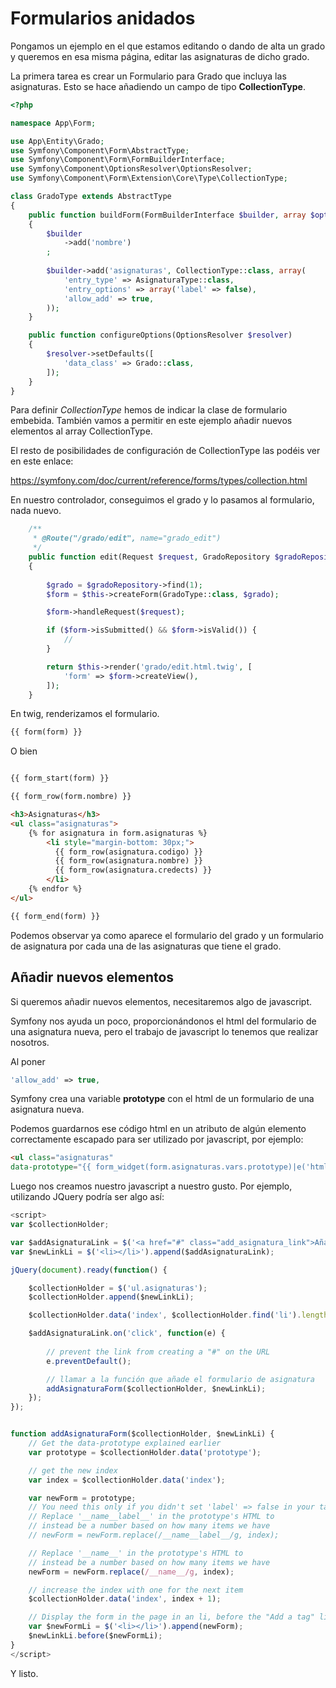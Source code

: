 Formularios anidados
====================

Pongamos un ejemplo en el que estamos editando o dando de alta un grado y queremos en esa misma página, editar las asignaturas de dicho grado.


La primera tarea es crear un Formulario para Grado que incluya las asignaturas. Esto se hace añadiendo un campo de tipo **CollectionType**.

```php
<?php

namespace App\Form;

use App\Entity\Grado;
use Symfony\Component\Form\AbstractType;
use Symfony\Component\Form\FormBuilderInterface;
use Symfony\Component\OptionsResolver\OptionsResolver;
use Symfony\Component\Form\Extension\Core\Type\CollectionType;

class GradoType extends AbstractType
{
    public function buildForm(FormBuilderInterface $builder, array $options)
    {
        $builder
            ->add('nombre')
        ;
        
        $builder->add('asignaturas', CollectionType::class, array(
            'entry_type' => AsignaturaType::class,
            'entry_options' => array('label' => false),
            'allow_add' => true,
        ));
    }

    public function configureOptions(OptionsResolver $resolver)
    {
        $resolver->setDefaults([
            'data_class' => Grado::class,
        ]);
    }
}
```

Para definir *CollectionType* hemos de indicar la clase de formulario embebida. También vamos a permitir en este ejemplo añadir nuevos elementos al array CollectionType.

El resto de posibilidades de configuración de CollectionType las podéis ver en este enlace: 

https://symfony.com/doc/current/reference/forms/types/collection.html

En nuestro controlador, conseguimos el grado y lo pasamos al formulario, nada nuevo.

```php
    /**
     * @Route("/grado/edit", name="grado_edit")
     */
    public function edit(Request $request, GradoRepository $gradoRepository)
    {
        
        $grado = $gradoRepository->find(1);
        $form = $this->createForm(GradoType::class, $grado);

        $form->handleRequest($request);

        if ($form->isSubmitted() && $form->isValid()) {
            // 
        }

        return $this->render('grado/edit.html.twig', [
            'form' => $form->createView(),
        ]);
    }
 ```

En twig, renderizamos el formulario.

```html
{{ form(form) }}
```

O bien

```html

{{ form_start(form) }}

{{ form_row(form.nombre) }}

<h3>Asignaturas</h3>
<ul class="asignaturas">
    {% for asignatura in form.asignaturas %}
        <li style="margin-bottom: 30px;">
          {{ form_row(asignatura.codigo) }}
          {{ form_row(asignatura.nombre) }}
          {{ form_row(asignatura.credects) }}
        </li>
    {% endfor %}
</ul>

{{ form_end(form) }}
```

Podemos observar ya como aparece el formulario del grado y un formulario de asignatura por cada una de las asignaturas que tiene el grado.


Añadir nuevos elementos
-----------------------

Si queremos añadir nuevos elementos, necesitaremos algo de javascript.

Symfony nos ayuda un poco, proporcionándonos el html del formulario de una asignatura nueva, pero el trabajo de javascript lo tenemos que realizar nosotros.

Al poner

```php
'allow_add' => true,
```

Symfony crea una variable **prototype** con el html de un formulario de una asignatura nueva.

Podemos guardarnos ese código html en un atributo de algún elemento correctamente escapado para ser utilizado por javascript, por ejemplo:

```html
<ul class="asignaturas"
data-prototype="{{ form_widget(form.asignaturas.vars.prototype)|e('html_attr') }}">
```

Luego nos creamos nuestro javascript a nuestro gusto. Por ejemplo, utilizando JQuery podría ser algo así:

```javascript
<script>
var $collectionHolder;

var $addAsignaturaLink = $('<a href="#" class="add_asignatura_link">Añadir asignatura</a>');
var $newLinkLi = $('<li></li>').append($addAsignaturaLink);

jQuery(document).ready(function() {

    $collectionHolder = $('ul.asignaturas');
    $collectionHolder.append($newLinkLi);

    $collectionHolder.data('index', $collectionHolder.find('li').length);

    $addAsignaturaLink.on('click', function(e) {
      
        // prevent the link from creating a "#" on the URL
        e.preventDefault();

        // llamar a la función que añade el formulario de asignatura
        addAsignaturaForm($collectionHolder, $newLinkLi);
    });
});


function addAsignaturaForm($collectionHolder, $newLinkLi) {
    // Get the data-prototype explained earlier
    var prototype = $collectionHolder.data('prototype');

    // get the new index
    var index = $collectionHolder.data('index');

    var newForm = prototype;
    // You need this only if you didn't set 'label' => false in your tags field in TaskType
    // Replace '__name__label__' in the prototype's HTML to
    // instead be a number based on how many items we have
    // newForm = newForm.replace(/__name__label__/g, index);

    // Replace '__name__' in the prototype's HTML to
    // instead be a number based on how many items we have
    newForm = newForm.replace(/__name__/g, index);

    // increase the index with one for the next item
    $collectionHolder.data('index', index + 1);

    // Display the form in the page in an li, before the "Add a tag" link li
    var $newFormLi = $('<li></li>').append(newForm);
    $newLinkLi.before($newFormLi);
}
</script>
```

Y listo.










